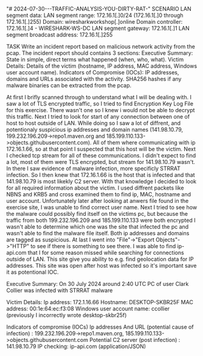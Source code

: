 "# 2024-07-30---TRAFFIC-ANALYSIS-YOU-DIRTY-RAT-" 
SCENARIO
LAN segment data:
  LAN segment range:  172.16.1[.]0/24 (172.16.1[.]0 through 172.16.1[.]255)
  Domain:  wiresharkworkshop[.]online
  Domain controller:  172.16.1[.]4 - WIRESHARK-WS-DC
  LAN segment gateway:  172.16.1[.]1
  LAN segment broadcast address:  172.16.1[.]255

TASK
  Write an incident report based on malicious network activity from the pcap.
  The incident report should contains 3 sections:
    Executive Summary: State in simple, direct terms what happened (when, who, what).
    Victim Details: Details of the victim (hostname, IP address, MAC address, Windows user account name).
    Indicators of Compromise (IOCs): IP addresses, domains and URLs associated with the activity.  SHA256 hashes if any malware binaries can be extracted from the pcap.
  
At first I brifly scanned through to understand what I will be dealing with. I saw a lot of TLS encrypted traffic, so I tried to find Encryption Key Log File for this exercise. There wasn't one so I knew i would not be able to decrypt this traffic. Next I tried to look for start of any connection between one of host to host outside of LAN. While doing so I saw a lot of diffrent, and potentionaly suspicious ip addresses and domain names (141.98.10.79, 199.232.196.209->repo1.maven.org and 185.199.110.133->objects.githubusercontent.com). All of them where communicating with ip 172.16.1.66, so at that point I suspected that this host will be the victim. Next I checked tcp stream for all of these communications. I didn't expect to find a lot, most of them were TLS encrypted, but stream for 141.98.10.79 wasn't. In there I saw evidence of malware infection, more specificly STRRAT infection. So I then knew that 172.16.1.66 is the host that is infected and that 141.98.10.79 is most likekly C2 server. With that knowledge I decided to look for all required information about the victim. I used diffrent packets like NBNS and KRB5 and cross examined them to find ip, MAC, hostname and user account. Unfortunately later after looking at anwers file found in the exercise site, I was unable to find correct user name. Next I tried to see how the malware could possibly find itself on the victims pc, but because the traffic from both 199.232.196.209 and 185.199.110.133 were both encrypted I wasn't able to determine which one was the site that infected the pc and wasn't able to find the malware file itself. Both ip addresses and domains are tagged as suspicious. At last I went into "File"->"Export Objects"->"HTTP" to see if there is something to see there. I was able to find ip-api.com that I for some reason missed while searching for connections outside of LAN. This site give you ability to e.g. find geolocation data for IP addresses. This site was open after host was infected so it's important save it as potentional IOC.

Executive Summary:
On 30 July 2024 around 2:40 UTC PC of user Clark Collier was infected with STRRAT malware

Victim Details:
Ip address: 172.1.16.66
Hostname: DESKTOP-SKBR25F
MAC address: 00:1e:64:ec:f3:08
Windows user account name: ccollier (previously I incorrectly wrote desktop-skbr25f)

Indicators of compromise (IOCs)
Ip addresses And URL (potential cause of infection) : 199.232.196.209->repo1.maven.org, 185.199.110.133->objects.githubusercontent.com
Potential C2 server (post infection) : 141.98.10.79
IP checking: ip-api.com (application/JSON)


